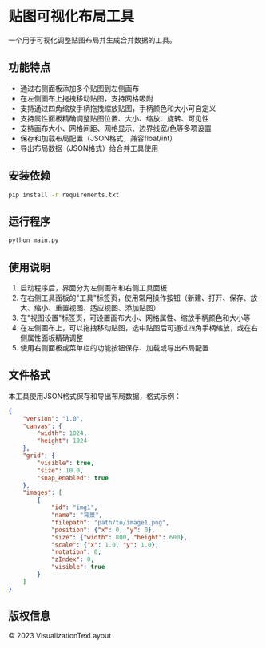 # 贴图可视化布局工具

一个用于可视化调整贴图布局并生成合并数据的工具。

## 功能特点

- 通过右侧面板添加多个贴图到左侧画布
- 在左侧画布上拖拽移动贴图，支持网格吸附
- 支持通过四角缩放手柄拖拽缩放贴图，手柄颜色和大小可自定义
- 支持属性面板精确调整贴图位置、大小、缩放、旋转、可见性
- 支持画布大小、网格间距、网格显示、边界线宽/色等多项设置
- 保存和加载布局配置（JSON格式，兼容float/int）
- 导出布局数据（JSON格式）给合并工具使用

## 安装依赖

```bash
pip install -r requirements.txt
```

## 运行程序

```bash
python main.py
```

## 使用说明

1. 启动程序后，界面分为左侧画布和右侧工具面板
2. 在右侧工具面板的"工具"标签页，使用常用操作按钮（新建、打开、保存、放大、缩小、重置视图、适应视图、添加贴图）
3. 在"视图设置"标签页，可设置画布大小、网格属性、缩放手柄颜色和大小等
4. 在左侧画布上，可以拖拽移动贴图，选中贴图后可通过四角手柄缩放，或在右侧属性面板精确调整
5. 使用右侧面板或菜单栏的功能按钮保存、加载或导出布局配置

## 文件格式

本工具使用JSON格式保存和导出布局数据，格式示例：

```json
{
    "version": "1.0",
    "canvas": {
        "width": 1024,
        "height": 1024
    },
    "grid": {
        "visible": true,
        "size": 10.0,
        "snap_enabled": true
    },
    "images": [
        {
            "id": "img1",
            "name": "背景",
            "filepath": "path/to/image1.png",
            "position": {"x": 0, "y": 0},
            "size": {"width": 800, "height": 600},
            "scale": {"x": 1.0, "y": 1.0},
            "rotation": 0,
            "zIndex": 0,
            "visible": true
        }
    ]
}
```

## 版权信息

© 2023 VisualizationTexLayout